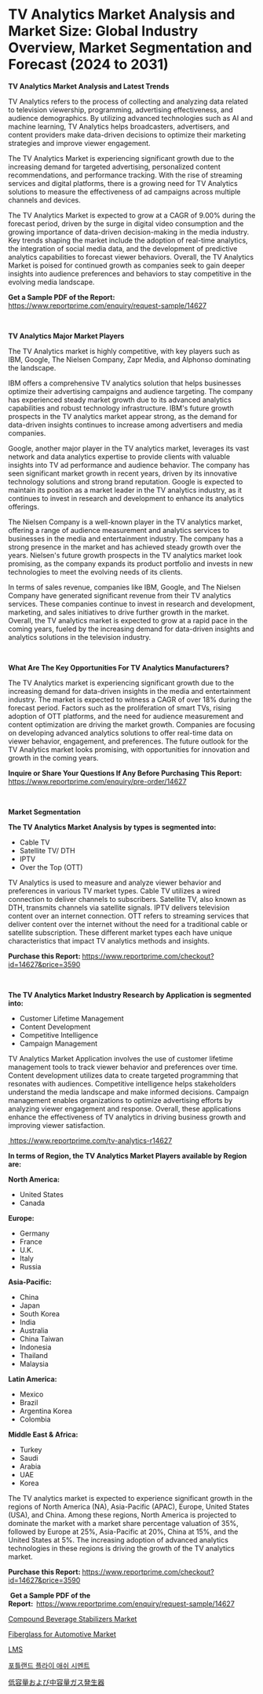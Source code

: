 <p><h1>TV Analytics Market Analysis and Market Size: Global Industry Overview, Market Segmentation and Forecast (2024 to 2031)</h1></p><p><strong>TV Analytics Market Analysis and Latest Trends</strong></p>
<p><p>TV Analytics refers to the process of collecting and analyzing data related to television viewership, programming, advertising effectiveness, and audience demographics. By utilizing advanced technologies such as AI and machine learning, TV Analytics helps broadcasters, advertisers, and content providers make data-driven decisions to optimize their marketing strategies and improve viewer engagement.</p><p>The TV Analytics Market is experiencing significant growth due to the increasing demand for targeted advertising, personalized content recommendations, and performance tracking. With the rise of streaming services and digital platforms, there is a growing need for TV Analytics solutions to measure the effectiveness of ad campaigns across multiple channels and devices.</p><p>The TV Analytics Market is expected to grow at a CAGR of 9.00% during the forecast period, driven by the surge in digital video consumption and the growing importance of data-driven decision-making in the media industry. Key trends shaping the market include the adoption of real-time analytics, the integration of social media data, and the development of predictive analytics capabilities to forecast viewer behaviors. Overall, the TV Analytics Market is poised for continued growth as companies seek to gain deeper insights into audience preferences and behaviors to stay competitive in the evolving media landscape.</p></p>
<p><strong>Get a Sample PDF of the Report:&nbsp;</strong> <a href="https://www.reportprime.com/enquiry/request-sample/14627">https://www.reportprime.com/enquiry/request-sample/14627</a></p>
<p>&nbsp;</p>
<p><strong>TV Analytics Major Market Players</strong></p>
<p><p>The TV Analytics market is highly competitive, with key players such as IBM, Google, The Nielsen Company, Zapr Media, and Alphonso dominating the landscape. </p><p>IBM offers a comprehensive TV analytics solution that helps businesses optimize their advertising campaigns and audience targeting. The company has experienced steady market growth due to its advanced analytics capabilities and robust technology infrastructure. IBM's future growth prospects in the TV analytics market appear strong, as the demand for data-driven insights continues to increase among advertisers and media companies.</p><p>Google, another major player in the TV analytics market, leverages its vast network and data analytics expertise to provide clients with valuable insights into TV ad performance and audience behavior. The company has seen significant market growth in recent years, driven by its innovative technology solutions and strong brand reputation. Google is expected to maintain its position as a market leader in the TV analytics industry, as it continues to invest in research and development to enhance its analytics offerings.</p><p>The Nielsen Company is a well-known player in the TV analytics market, offering a range of audience measurement and analytics services to businesses in the media and entertainment industry. The company has a strong presence in the market and has achieved steady growth over the years. Nielsen's future growth prospects in the TV analytics market look promising, as the company expands its product portfolio and invests in new technologies to meet the evolving needs of its clients.</p><p>In terms of sales revenue, companies like IBM, Google, and The Nielsen Company have generated significant revenue from their TV analytics services. These companies continue to invest in research and development, marketing, and sales initiatives to drive further growth in the market. Overall, the TV analytics market is expected to grow at a rapid pace in the coming years, fueled by the increasing demand for data-driven insights and analytics solutions in the television industry.</p></p>
<p>&nbsp;</p>
<p><strong>What Are The Key Opportunities For TV Analytics Manufacturers?</strong></p>
<p><p>The TV Analytics market is experiencing significant growth due to the increasing demand for data-driven insights in the media and entertainment industry. The market is expected to witness a CAGR of over 18% during the forecast period. Factors such as the proliferation of smart TVs, rising adoption of OTT platforms, and the need for audience measurement and content optimization are driving the market growth. Companies are focusing on developing advanced analytics solutions to offer real-time data on viewer behavior, engagement, and preferences. The future outlook for the TV Analytics market looks promising, with opportunities for innovation and growth in the coming years.</p></p>
<p><strong>Inquire or Share Your Questions If Any Before Purchasing This Report:</strong> <a href="https://www.reportprime.com/enquiry/pre-order/14627">https://www.reportprime.com/enquiry/pre-order/14627</a></p>
<p>&nbsp;</p>
<p><strong>Market Segmentation</strong></p>
<p><strong>The TV Analytics Market Analysis by types is segmented into:</strong></p>
<p><ul><li>Cable TV</li><li>Satellite TV/ DTH</li><li>IPTV</li><li>Over the Top (OTT)</li></ul></p>
<p><p>TV Analytics is used to measure and analyze viewer behavior and preferences in various TV market types. Cable TV utilizes a wired connection to deliver channels to subscribers. Satellite TV, also known as DTH, transmits channels via satellite signals. IPTV delivers television content over an internet connection. OTT refers to streaming services that deliver content over the internet without the need for a traditional cable or satellite subscription. These different market types each have unique characteristics that impact TV analytics methods and insights.</p></p>
<p><strong>Purchase this Report:&nbsp;</strong><a href="https://www.reportprime.com/checkout?id=14627&price=3590">https://www.reportprime.com/checkout?id=14627&price=3590</a></p>
<p>&nbsp;</p>
<p><strong>The TV Analytics Market Industry Research by Application is segmented into:</strong></p>
<p><ul><li>Customer Lifetime Management</li><li>Content Development</li><li>Competitive Intelligence</li><li>Campaign Management</li></ul></p>
<p><p>TV Analytics Market Application involves the use of customer lifetime management tools to track viewer behavior and preferences over time. Content development utilizes data to create targeted programming that resonates with audiences. Competitive intelligence helps stakeholders understand the media landscape and make informed decisions. Campaign management enables organizations to optimize advertising efforts by analyzing viewer engagement and response. Overall, these applications enhance the effectiveness of TV analytics in driving business growth and improving viewer satisfaction.</p></p>
<p><a href="https://www.reportprime.com/tv-analytics-r14627">&nbsp;https://www.reportprime.com/tv-analytics-r14627</a></p>
<p><strong>In terms of Region, the TV Analytics Market Players available by Region are:</strong></p>
<p>
    <p> <strong> North America: </strong>
        <ul>
            <li>United States</li>
            <li>Canada</li>
        </ul>
        </p> 
    <p> <strong> Europe: </strong>
        <ul>
            <li>Germany</li>
            <li>France</li>
            <li>U.K.</li>
            <li>Italy</li>
            <li>Russia</li>
        </ul>
        </p> 
    <p> <strong> Asia-Pacific: </strong>
        <ul>
            <li>China</li>
            <li>Japan</li>
            <li>South Korea</li>
            <li>India</li>
            <li>Australia</li>
            <li>China Taiwan</li>
            <li>Indonesia</li>
            <li>Thailand</li>
            <li>Malaysia</li>
        </ul>
        </p> 
    <p> <strong> Latin America: </strong>
        <ul>
            <li>Mexico</li>
            <li>Brazil</li>
            <li>Argentina Korea</li>
            <li>Colombia</li>
        </ul>
        </p> 
    <p> <strong> Middle East & Africa: </strong>
        <ul>
            <li>Turkey</li>
            <li>Saudi</li>
            <li>Arabia</li>
            <li>UAE</li>
            <li>Korea</li>
        </ul>
    </p>
    </p>
<p><p>The TV analytics market is expected to experience significant growth in the regions of North America (NA), Asia-Pacific (APAC), Europe, United States (USA), and China. Among these regions, North America is projected to dominate the market with a market share percentage valuation of 35%, followed by Europe at 25%, Asia-Pacific at 20%, China at 15%, and the United States at 5%. The increasing adoption of advanced analytics technologies in these regions is driving the growth of the TV analytics market.</p></p>
<p><strong>Purchase this Report: </strong><a href="https://www.reportprime.com/checkout?id=14627&price=3590">https://www.reportprime.com/checkout?id=14627&price=3590</a></p>
<p>&nbsp;<strong>Get a Sample PDF of the Report:&nbsp;&nbsp;</strong><a href="https://www.reportprime.com/enquiry/request-sample/14627">https://www.reportprime.com/enquiry/request-sample/14627</a></p>
<p><strong></strong></p>
<p><p><a href="https://medium.com/@v8581137/insights-into-the-compound-beverage-stabilizers-industry-market-financial-status-market-size-and-9860f6384bd7">Compound Beverage Stabilizers Market</a></p><p><a href="https://medium.com/@bernadette.hunter4468/fiberglass-for-automotive-market-a-global-and-regional-analysis-focus-on-end-user-product-and-cd81cced1e7f">Fiberglass for Automotive Market</a></p><p><a href="https://medium.com/@lucasrandall2020/%E3%82%B0%E3%83%AD%E3%83%BC%E3%83%90%E3%83%ABlms%E5%B8%82%E5%A0%B4%E3%81%AE%E7%8A%B6%E6%B3%81-2024%E5%B9%B4-2031%E5%B9%B4-%E3%81%A8%E5%9C%B0%E5%9F%9F-%E8%A3%BD%E5%93%81-%E3%82%A8%E3%83%B3%E3%83%89%E3%83%A6%E3%83%BC%E3%82%BA%E5%88%A5%E3%81%AE%E4%BA%88%E6%B8%AC-b34d73336e44">LMS</a></p><p><a href="https://medium.com/@cierrahayes1930/2024%EB%85%84%EB%B6%80%ED%84%B0-2031%EB%85%84%EA%B9%8C%EC%A7%80-%ED%8F%AC%ED%8A%B8%EB%9E%9C%EB%93%9C-%ED%94%8C%EB%9D%BC%EC%9D%B4-%EC%95%A0%EC%89%AC-%EC%8B%9C%EB%A9%98%ED%8A%B8-%EC%8B%9C%EC%9E%A5-%EC%84%B1%EC%9E%A5-%EC%A0%84%EB%A7%9D%EC%9D%80-12-4-cagr%EB%A1%9C-%EC%A0%84%EB%A7%9D%EB%90%98%EB%A9%B0-%EC%8B%9C%EC%9E%A5%EC%9D%98-%ED%8A%B8%EB%A0%8C%EB%93%9C-%EB%B6%84%EC%84%9D%EC%9D%80-%EC%9D%91%EC%9A%A9-%EB%B6%84%EC%95%BC-%EC%A7%80%EC%97%AD-%EC%A0%84%EB%A7%9D-%EB%B0%8F-%EC%88%98%EC%9D%B5%EC%97%90-%EB%8C%80%ED%95%9C-%EA%B2%83%EC%9E%85%EB%8B%88%EB%8B%A4-1faf2998c96a">포틀랜드 플라이 애쉬 시멘트</a></p><p><a href="https://medium.com/@elihomenick1943/%E4%BD%8E%E3%81%8A%E3%82%88%E3%81%B3%E4%B8%AD%E5%AE%B9%E9%87%8F%E3%82%AC%E3%82%B9%E7%99%BA%E9%9B%BB%E6%A9%9F%E5%B8%82%E5%A0%B4%E8%A6%8F%E6%A8%A1%E3%81%AF%E5%B9%B4%E7%8E%876-7-%E3%81%A7%E6%88%90%E9%95%B7%E3%81%97%E3%81%A6%E3%81%8A%E3%82%8A-%E3%81%93%E3%81%AE%E3%83%AC%E3%83%9D%E3%83%BC%E3%83%88%E3%81%AF2024%E5%B9%B4%E3%81%8B%E3%82%892031%E5%B9%B4%E3%81%BE%E3%81%A7%E3%81%AE%E3%82%BF%E3%82%A4%E3%83%97-%E3%82%A2%E3%83%97%E3%83%AA%E3%82%B1%E3%83%BC%E3%82%B7%E3%83%A7%E3%83%B3-%E6%88%90%E9%95%B7-%E4%BA%88%E6%B8%AC%E3%81%AB%E3%82%88%E3%82%8B%E5%88%86%E6%9E%90%E3%82%92%E3%82%AB%E3%83%90%E3%83%BC%E3%81%97%E3%81%A6%E3%81%84%E3%81%BE%E3%81%99-3a2204c231d1">低容量および中容量ガス発生器</a></p></p>